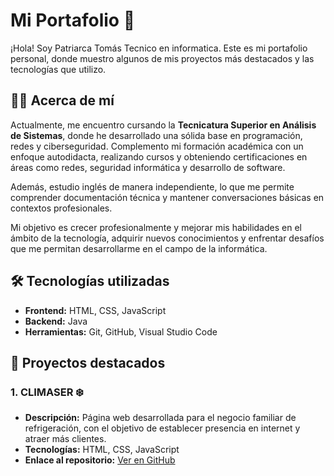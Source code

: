 # Mi Portafolio 🚀

¡Hola! Soy Patriarca Tomás Tecnico en informatica. Este es mi portafolio personal, donde muestro algunos de mis proyectos más destacados y las tecnologías que utilizo.

## 👨‍💻 Acerca de mí

Actualmente, me encuentro cursando la **Tecnicatura Superior en Análisis de Sistemas**, donde he desarrollado una sólida base en programación, redes y ciberseguridad. Complemento mi formación académica con un enfoque autodidacta, realizando cursos y obteniendo certificaciones en áreas como redes, seguridad informática y desarrollo de software.

Además, estudio inglés de manera independiente, lo que me permite comprender documentación técnica y mantener conversaciones básicas en contextos profesionales.

Mi objetivo es crecer profesionalmente y mejorar mis habilidades en el ámbito de la tecnología, adquirir nuevos conocimientos y enfrentar desafíos que me permitan desarrollarme en el campo de la informática.

## 🛠️ Tecnologías utilizadas
- **Frontend:** HTML, CSS, JavaScript
- **Backend:** Java
- **Herramientas:** Git, GitHub, Visual Studio Code

## 🌟 Proyectos destacados

### 1. CLIMASER ❄️
- **Descripción:** Página web desarrollada para el negocio familiar de refrigeración, con el objetivo de establecer presencia en internet y atraer más clientes.
- **Tecnologías:** HTML, CSS, JavaScript
- **Enlace al repositorio:** [Ver en GitHub](https://github.com/tu-usuario/climaser-web)

   
